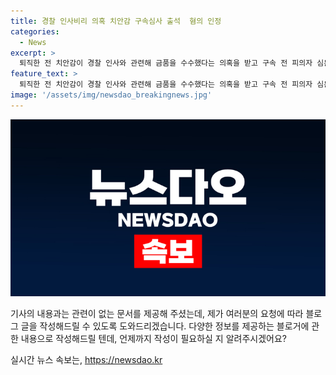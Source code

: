 ```yaml
---
title: 경찰 인사비리 의혹 치안감 구속심사 출석  혐의 인정
categories:
  - News
excerpt: >
  퇴직한 전 치안감이 경찰 인사와 관련해 금품을 수수했다는 의혹을 받고 구속 전 피의자 심문을 받았다. 심문 후 힘들게 해서 죄송하다며 돈을 받은 것을 인정했고, 추가 혐의에 대해서는 답변을 거부했다. 대구지법은 증거인멸 가능성 등을 고려해 오후 구속영장 발부 여부를 결정할 것으로 보인다. 전 치안감, 경찰관에게 금품 수수 사건의 전말은 눈길을 끈다.
feature_text: >
  퇴직한 전 치안감이 경찰 인사와 관련해 금품을 수수했다는 의혹을 받고 구속 전 피의자 심문을 받았다. 심문 후 힘들게 해서 죄송하다며 돈을 받은 것을 인정했고, 추가 혐의에 대해서는 답변을 거부했다. 대구지법은 증거인멸 가능성 등을 고려해 오후 구속영장 발부 여부를 결정할 것으로 보인다. 전 치안감, 경찰관에게 금품 수수 사건의 전말은 눈길을 끈다.
image: '/assets/img/newsdao_breakingnews.jpg'
---
```


<p><img src="/assets/img/newsdao_breakingnews.jpg" alt="ontimetimes 속보" /></p>

<p>기사의 내용과는 관련이 없는 문서를 제공해 주셨는데, 제가 여러분의 요청에 따라 블로그 글을 작성해드릴 수 있도록 도와드리겠습니다. 다양한 정보를 제공하는 블로거에 관한 내용으로 작성해드릴 텐데, 언제까지 작성이 필요하실 지 알려주시겠어요?</p>
실시간 뉴스 속보는, <a href="https://newsdao.kr" rel="dofollow">https://newsdao.kr</a>


